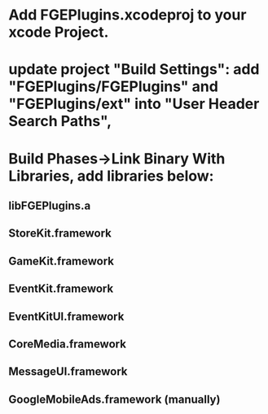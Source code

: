 # Add FGEPlugins.xcodeproj to your xcode Project.
# update project "Build Settings": add "FGEPlugins/FGEPlugins" and "FGEPlugins/ext" into "User Header Search Paths", 
# Build Phases->Link Binary With Libraries, add libraries below:
## libFGEPlugins.a
## StoreKit.framework
## GameKit.framework
## EventKit.framework
## EventKitUI.framework
## CoreMedia.framework
## MessageUI.framework
## GoogleMobileAds.framework (manually)
